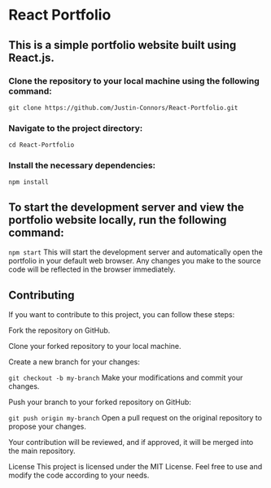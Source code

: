# React Portfolio
## This is a simple portfolio website built using React.js.

### Clone the repository to your local machine using the following command:
``` git clone https://github.com/Justin-Connors/React-Portfolio.git ```
 
### Navigate to the project directory:
```cd React-Portfolio```
### Install the necessary dependencies:
```npm install```

## To start the development server and view the portfolio website locally, run the following command:

``` npm start ```
This will start the development server and automatically open the portfolio in your default web browser. Any changes you make to the source code will be reflected in the browser immediately.


## Contributing
If you want to contribute to this project, you can follow these steps:

Fork the repository on GitHub.

Clone your forked repository to your local machine.

Create a new branch for your changes:

```git checkout -b my-branch```
Make your modifications and commit your changes.

Push your branch to your forked repository on GitHub:

``` git push origin my-branch ``` 
Open a pull request on the original repository to propose your changes.

Your contribution will be reviewed, and if approved, it will be merged into the main repository.

License
This project is licensed under the MIT License. Feel free to use and modify the code according to your needs.